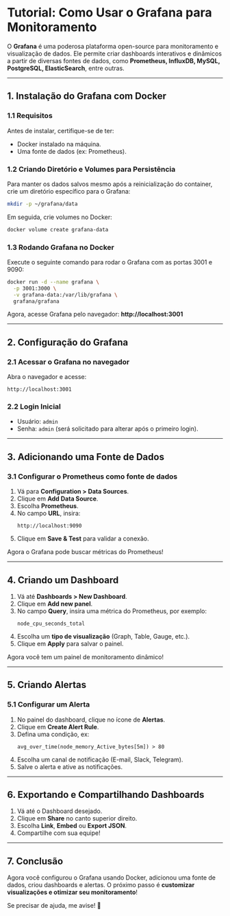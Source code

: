 
# **Tutorial: Como Usar o Grafana para Monitoramento**

O **Grafana** é uma poderosa plataforma open-source para monitoramento e visualização de dados. Ele permite criar dashboards interativos e dinâmicos a partir de diversas fontes de dados, como **Prometheus, InfluxDB, MySQL, PostgreSQL, ElasticSearch**, entre outras.

---

## **1. Instalação do Grafana com Docker**
### **1.1 Requisitos**
Antes de instalar, certifique-se de ter:
- Docker instalado na máquina.
- Uma fonte de dados (ex: Prometheus).

### **1.2 Criando Diretório e Volumes para Persistência**
Para manter os dados salvos mesmo após a reinicialização do container, crie um diretório específico para o Grafana:
```sh
mkdir -p ~/grafana/data
```
Em seguida, crie volumes no Docker:
```sh
docker volume create grafana-data
```

### **1.3 Rodando Grafana no Docker**
Execute o seguinte comando para rodar o Grafana com as portas 3001 e 9090:
```sh
docker run -d --name grafana \
  -p 3001:3000 \
  -v grafana-data:/var/lib/grafana \
  grafana/grafana
```
Agora, acesse Grafana pelo navegador: **http://localhost:3001**

---

## **2. Configuração do Grafana**
### **2.1 Acessar o Grafana no navegador**
Abra o navegador e acesse:
```
http://localhost:3001
```

### **2.2 Login Inicial**
- Usuário: `admin`
- Senha: `admin` (será solicitado para alterar após o primeiro login).

---

## **3. Adicionando uma Fonte de Dados**
### **3.1 Configurar o Prometheus como fonte de dados**
1. Vá para **Configuration > Data Sources**.
2. Clique em **Add Data Source**.
3. Escolha **Prometheus**.
4. No campo **URL**, insira:
   ```
   http://localhost:9090
   ```
5. Clique em **Save & Test** para validar a conexão.

Agora o Grafana pode buscar métricas do Prometheus!

---

## **4. Criando um Dashboard**
1. Vá até **Dashboards > New Dashboard**.
2. Clique em **Add new panel**.
3. No campo **Query**, insira uma métrica do Prometheus, por exemplo:
   ```
   node_cpu_seconds_total
   ```
4. Escolha um **tipo de visualização** (Graph, Table, Gauge, etc.).
5. Clique em **Apply** para salvar o painel.

Agora você tem um painel de monitoramento dinâmico!

---

## **5. Criando Alertas**
### **5.1 Configurar um Alerta**
1. No painel do dashboard, clique no ícone de **Alertas**.
2. Clique em **Create Alert Rule**.
3. Defina uma condição, ex:
   ```
   avg_over_time(node_memory_Active_bytes[5m]) > 80
   ```
4. Escolha um canal de notificação (E-mail, Slack, Telegram).
5. Salve o alerta e ative as notificações.

---

## **6. Exportando e Compartilhando Dashboards**
1. Vá até o Dashboard desejado.
2. Clique em **Share** no canto superior direito.
3. Escolha **Link**, **Embed** ou **Export JSON**.
4. Compartilhe com sua equipe!

---

## **7. Conclusão**
Agora você configurou o Grafana usando Docker, adicionou uma fonte de dados, criou dashboards e alertas. O próximo passo é **customizar visualizações e otimizar seu monitoramento**!

Se precisar de ajuda, me avise! 🚀

